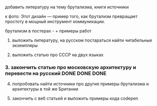 добавить литературу на тему брутализма, книги источники 

к фото: Этот дизайн — пример того, как брутализм превращает простоту в мощный инструмент коммуникации.

брутализм в постерах - + примеры работ

1. выложить литературу, на русском постараться найти читабельные экземпляры

2. выложить статью про СССР на двух языках

### 3. закончить статью про московскую архитектуру и перевести на русский DONE DONE DONE

4. попробовать найти источники про другие примеры брутализма и архитектуры в той же Британии

5. закончить с веб статьей и выложить примеры кода codepen 

